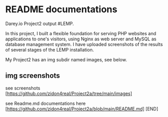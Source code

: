 # README  documentations

Darey.io Project2 output #LEMP.

In this project, I built a flexible foundation for serving PHP websites and applications to one's visitors, using Nginx as web server and MySQL as database management system. I have uploaded screenshots of the results of several stages of the LEMP installation.

My Project2 has an img subdir named images, see below.
## img screenshots

see screenshots [https://github.com/zidon4real/Project2a/tree/main/images]

see Readme.md documentations here [https://github.com/zidon4real/Project2a/blob/main/README.md]
[END]
